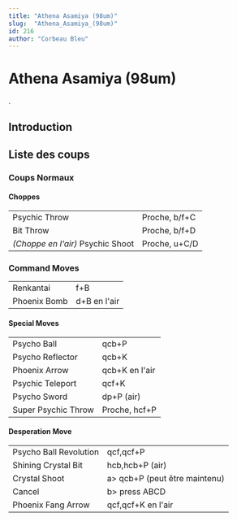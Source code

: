 ```yaml
---
title: "Athena Asamiya (98um)"
slug:  "Athena_Asamiya_(98um)"
id: 216
author: "Corbeau Bleu"
---
```


# Athena Asamiya (98um)

.

## Introduction

## Liste des coups

### Coups Normaux

#### Choppes

|                                   |               |
|-----------------------------------|---------------|
| Psychic Throw                     | Proche, b/f+C |
| Bit Throw                         | Proche, b/f+D |
| *(Choppe en l'air)* Psychic Shoot | Proche, u+C/D |

### Command Moves

|              |              |
|--------------|--------------|
| Renkantai    | f+B          |
| Phoenix Bomb | d+B en l'air |

#### Special Moves

|                     |                |
|---------------------|----------------|
| Psycho Ball         | qcb+P          |
| Psycho Reflector    | qcb+K          |
| Phoenix Arrow       | qcb+K en l'air |
| Psychic Teleport    | qcf+K          |
| Psycho Sword        | dp+P (air)     |
| Super Psychic Throw | Proche, hcf+P  |

#### Desperation Move

|                        |                                |
|------------------------|--------------------------------|
| Psycho Ball Revolution | qcf,qcf+P                      |
| Shining Crystal Bit    | hcb,hcb+P (air)                |
| Crystal Shoot          | a\> qcb+P (peut être maintenu) |
| Cancel                 | b\> press ABCD                 |
| Phoenix Fang Arrow     | qcf,qcf+K en l'air             |
